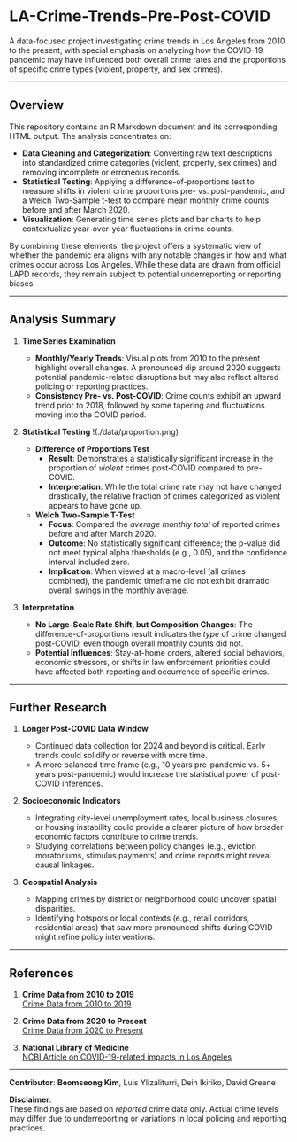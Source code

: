 # LA-Crime-Trends-Pre-Post-COVID

A data-focused project investigating crime trends in Los Angeles from 2010 to the present, with special emphasis on analyzing how the COVID-19 pandemic may have influenced both overall crime rates and the proportions of specific crime types (violent, property, and sex crimes).

---

## Overview
This repository contains an R Markdown document and its corresponding HTML output. The analysis concentrates on:
- **Data Cleaning and Categorization**: Converting raw text descriptions into standardized crime categories (violent, property, sex crimes) and removing incomplete or erroneous records.
- **Statistical Testing**: Applying a difference-of-proportions test to measure shifts in violent crime proportions pre- vs. post-pandemic, and a Welch Two-Sample t-test to compare mean monthly crime counts before and after March 2020.
- **Visualization**: Generating time series plots and bar charts to help contextualize year-over-year fluctuations in crime counts.

By combining these elements, the project offers a systematic view of whether the pandemic era aligns with any notable changes in how and what crimes occur across Los Angeles. While these data are drawn from official LAPD records, they remain subject to potential underreporting or reporting biases.

---

## Analysis Summary

1. **Time Series Examination**  
   - **Monthly/Yearly Trends**: Visual plots from 2010 to the present highlight overall changes. A pronounced dip around 2020 suggests potential pandemic-related disruptions but may also reflect altered policing or reporting practices.
   - **Consistency Pre- vs. Post-COVID**: Crime counts exhibit an upward trend prior to 2018, followed by some tapering and fluctuations moving into the COVID period.

2. **Statistical Testing**
!(./data/proportion.png)
   - **Difference of Proportions Test**  
     - **Result**: Demonstrates a statistically significant increase in the proportion of *violent* crimes post-COVID compared to pre-COVID.  
     - **Interpretation**: While the total crime rate may not have changed drastically, the relative fraction of crimes categorized as violent appears to have gone up.
   - **Welch Two-Sample T-Test**  
     - **Focus**: Compared the *average monthly total* of reported crimes before and after March 2020.  
     - **Outcome**: No statistically significant difference; the p-value did not meet typical alpha thresholds (e.g., 0.05), and the confidence interval included zero.  
     - **Implication**: When viewed at a macro-level (all crimes combined), the pandemic timeframe did not exhibit dramatic overall swings in the monthly average.

4. **Interpretation**  
   - **No Large-Scale Rate Shift, but Composition Changes**: The difference-of-proportions result indicates the *type* of crime changed post-COVID, even though overall monthly counts did not.  
   - **Potential Influences**: Stay-at-home orders, altered social behaviors, economic stressors, or shifts in law enforcement priorities could have affected both reporting and occurrence of specific crimes.

---

## Further Research
1. **Longer Post-COVID Data Window**  
   - Continued data collection for 2024 and beyond is critical. Early trends could solidify or reverse with more time.  
   - A more balanced time frame (e.g., 10 years pre-pandemic vs. 5+ years post-pandemic) would increase the statistical power of post-COVID inferences.

2. **Socioeconomic Indicators**  
   - Integrating city-level unemployment rates, local business closures, or housing instability could provide a clearer picture of how broader economic factors contribute to crime trends.  
   - Studying correlations between policy changes (e.g., eviction moratoriums, stimulus payments) and crime reports might reveal causal linkages.

3. **Geospatial Analysis**  
   - Mapping crimes by district or neighborhood could uncover spatial disparities.  
   - Identifying hotspots or local contexts (e.g., retail corridors, residential areas) that saw more pronounced shifts during COVID might refine policy interventions.

---

## References
1. **Crime Data from 2010 to 2019**  
   [Crime Data from 2010 to 2019](https://catalog.data.gov/dataset/crime-data-from-2010-to-2019)

2. **Crime Data from 2020 to Present**  
   [Crime Data from 2020 to Present](https://catalog.data.gov/dataset/crime-data-from-2020-to-present)

3. **National Library of Medicine**  
   [NCBI Article on COVID-19-related impacts in Los Angeles](https://www.ncbi.nlm.nih.gov/pmc/articles/PMC7996058/)

---

**Contributor**: 
**Beomseong Kim**, Luis Ylizaliturri, Dein Ikiriko, David Greene

**Disclaimer**:  
These findings are based on *reported* crime data only. Actual crime levels may differ due to underreporting or variations in local policing and reporting practices.
